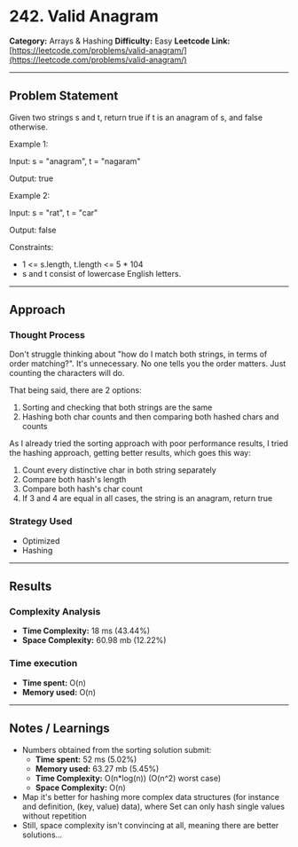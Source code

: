 # 242. Valid Anagram
**Category:** Arrays & Hashing
**Difficulty:** Easy
**Leetcode Link:** [https://leetcode.com/problems/valid-anagram/](https://leetcode.com/problems/valid-anagram/)

---

## Problem Statement

Given two strings s and t, return true if t is an anagram of s, and false otherwise.

 

Example 1:

Input: s = "anagram", t = "nagaram"

Output: true

Example 2:

Input: s = "rat", t = "car"

Output: false

 

Constraints:

- 1 <= s.length, t.length <= 5 * 104
- s and t consist of lowercase English letters.

---

## Approach

### Thought Process
Don't struggle thinking about "how do I match both strings, in terms of order matching?". It's unnecessary. No one tells you the order matters. Just counting the characters will do.

That being said, there are 2 options:
1. Sorting and checking that both strings are the same
2. Hashing both char counts and then comparing both hashed chars and counts

As I already tried the sorting approach with poor performance results, I tried the hashing approach, getting better results, which goes this way:

1. Count every distinctive char in both string separately
2. Compare both hash's length
3. Compare both hash's char count
4. If 3 and 4 are equal in all cases, the string is an anagram, return true

### Strategy Used
- Optimized
- Hashing

---

## Results
### Complexity Analysis
- **Time Complexity:** 18 ms (43.44%)
- **Space Complexity:** 60.98 mb (12.22%)

### Time execution
- **Time spent:** O(n)
- **Memory used:** O(n)

---

## Notes / Learnings
 - Numbers obtained from the sorting solution submit:
    - **Time spent:** 52 ms (5.02%)
    - **Memory used:**  63.27 mb (5.45%)
    - **Time Complexity:** O(n*log(n)) (O(n^2) worst case)
    - **Space Complexity:** O(n)
 - Map it's better for hashing more complex data structures (for instance and definition, (key, value) data), where Set can only hash single values without repetition
 - Still, space complexity isn't convincing at all, meaning there are better solutions...

